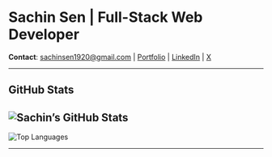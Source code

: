# Sachin Sen | Full-Stack Web Developer

**Contact**: [sachinsen1920@gmail.com](mailto:sachinsen1920@gmail.com) | [Portfolio](https://sachinsen.vercel.app/) | [LinkedIn](https://www.linkedin.com/in/sachinsen1) | [X](https://x.com/sen_sachiin)

---
## GitHub Stats

![Sachin’s GitHub Stats](https://github-readme-stats.vercel.app/api?username=Sachinsen7&show_icons=true&theme=radical)
---
![Top Languages](https://github-readme-stats.vercel.app/api/top-langs/?username=Sachinsen7&layout=compact&theme=radical)

---

